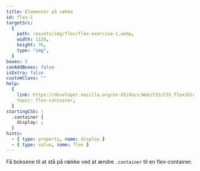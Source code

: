 ```yaml
---
title: Elementer på række
id: flex-1
targetSrc:
  {
    path: /assets/img/flex/flex-exercise-1.webp,
    width: 1128,
    height: 76,
    type: "img",
  }
boxes: 5
canAddBoxes: false
isExtra: false
customClass: ""
help:
  {
    link: https://developer.mozilla.org/en-US/docs/Web/CSS/CSS_Flexible_Box_Layout/Basic_Concepts_of_Flexbox#the_flex_container,
    topic: flex-container,
  }
startingCSS: |
  .container {
    display: ;
  }
hints:
  - { type: property, name: display }
  - { type: value, name: flex }
---
```


Få boksene til at stå på række ved at ændre `.container` til en flex-container.
